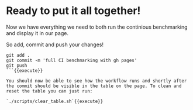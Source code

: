 # Ready to put it all together!
Now we have everything we need to both run the continious benchmarking and display it in our page. 

So add, commit and push your changes!
```
git add .
git commit -m 'full CI benchmarking with gh pages'
git push
```{{execute}}

You should now be able to see how the workflow runs and shortly after the commit should be visible in the table on the page. To clean and reset the table you can just run:

`./scripts/clear_table.sh`{{execute}}

